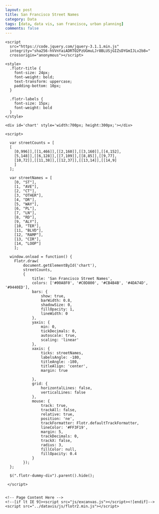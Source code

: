 ```yaml
---
layout: post
title: San Francisco Street Names
category: Data
tags: [data, data vis, san francisco, urban planning]
comments: false
---
```

  <head>
    <meta charset="utf-8">
    <title>San Francisco Street Name Frequency</title>

    <script
	  src="https://code.jquery.com/jquery-3.1.1.min.js"
	  integrity="sha256-hVVnYaiADRTO2PzUGmuLJr8BLUSjGIZsDYGmIJLv2b8="
	  crossorigin="anonymous"></script>

    <style>
      .flotr-title {
        font-size: 24px;
        font-weight: bold;
        text-transform: uppercase;
        padding-bottom: 10px;
      }

      .flotr-labels {
        font-size: 15px;
        font-weight: bold    
      }
    </style>
  </head>
  <body>

    <div id='chart' style='width:700px; height:300px;'></div>

    <script>

	  var streetCounts = [
	  [
	    [0,996]],[[1,466]],[[2,160]],[[3,160]],[[4,152],
	    [5,148]],[[6,128]],[[7,109]],[[8,85]],[[9,77],
	    [10,72]],[[11,38]],[[12,37]],[[13,14]],[[14,9]
	    ]
	  ];

      var streetNames = [
	    [0, "ST"],
	    [1, "AVE"],
	    [2, "CT"],
	    [3, "OTHER"],
	    [4, "DR"],
	    [5, "WAY"],
	    [6, "PL"],
	    [7, "LN"],    
	    [8, "RD"],
	    [9, "ALY"],
	    [10, "TER"],
	    [11, "BLVD"],
	    [12, "RAMP"],
	    [13, "CIR"],
	    [14, "LOOP"]
		];

      window.onload = function() {
      	Flotr.draw(
      		document.getElementById('chart'),
      		streetCounts,
      		{
      			title: 'San Francisco Street Names',
      			colors: ['#00A8F0', '#C0D800', '#CB4B4B', '#4DA74D', '#9440ED'],
      			bars: {
      				show: true,
      				barWidth: 0.8,
      				shadowSize: 0,
      				fillOpacity: 1,
      				lineWidth: 0
      			},
      		    yaxis: {
      		    	min: 0,
      		    	tickDecimals: 0,
      		    	autoscale: true,
      		    	scaling: 'linear'
      		    },
      		    xaxis: {
      		    	ticks: streetNames,
      		    	labelsAngle: -180,
      		    	titleAngle: -180,
      		    	titleAlign: 'center',
      		    	margin: true

      		    },
      		    grid: {
      		    	horizontalLines: false,
      		    	verticalLines: false
      		    },
      		    mouse: {
      		    	track: true,
      		    	trackAll: false,
      		    	relative: true,
      		    	position: 'ne',
      		    	trackFormatter: Flotr.defaultTrackFormatter,
      		    	lineColor: '#FF3F19',
      		    	margin: 5,
      		    	trackDecimals: 0,
      		    	trackX: false,
      		    	radius: 3,
      		    	fillColor: null,
      		    	fillOpacity: 0.4
      		    }
      		});
      };

      $(".flotr-dummy-div").parent().hide();

     </script>


    <!-- Page Content Here -->
    <!--[if lt IE 9]><script src="js/excanvas.js"></script><![endif]-->
    <script src="../datavis/js/flotr2.min.js"></script>


  </body>
